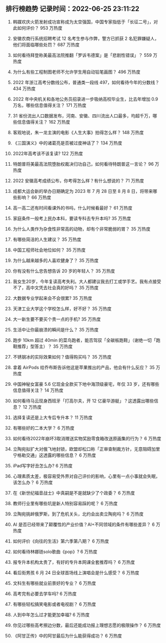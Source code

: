 
## 排行榜趋势 记录时间：2022-06-25 23:11:22
  
  1. 韩媒欢庆火箭发射成功宣称成为太空强国，中国专家指低于「长征二号」，对此如何评价？ 953 万热度
    
  2. 安徽农商行系统招聘考试 12 名考生参与作弊，警方已抓获 2 名犯罪嫌疑人，他们将面临哪些处罚？ 687 万热度
    
  3. 如何看待拜登称美最高法院推翻「罗诉韦德案」是「悲剧性错误」？ 559 万热度
    
  4. 为什么有些工程制图老师不允许学生用自动铅笔画图？ 496 万热度
    
  5. 2022 年浙江高考分数线公布，普通类一段线 497，如何看待今年的分数线？ 434 万热度
    
  6. 2022 年中央机关和各地公务员招录进一步吸纳高校毕业生，比去年增加 0.9 万名，哪些信息值得关注？ 171 万热度
    
  7. 31 省份流出人口数据发布，河南、安徽、四川流出人口最多，均超千万，哪些信息值得关注？ 162 万热度
    
  8. 客观地说，朱一龙主演的电影《人生大事》拍得怎么样？ 148 万热度
    
  9. 《三国演义》中的诸葛亮是否被过度神话了？ 134 万热度
    
  10. 2022年高考该不该复读? 122 万热度
    
  11. 特朗普将美最高法院堕胎权裁决归功自己，如何看待特朗普这一言论？ 96 万热度
    
  12. 2022 安徽高考成绩公布，你考得怎么样？有什么想说的？ 71 万热度
    
  13. 成都大运会新的举办日期确定为 2023 年 7 月 28 日至 8 月 8 日，将带来哪些影响？ 66 万热度
    
  14. 高一高二还有时间看课外的书吗，什么时候看最好？ 61 万热度
    
  15. 家庭条件一般考上民办本科，要读专科去专升本吗? 35 万热度
    
  16. 为什么人类作为杂食性非常高的动物，却有个非常脆弱的胃？ 35 万热度
    
  17. 有哪些简洁的人生建议？ 35 万热度
    
  18. 中国工程师社会地位如何？ 35 万热度
    
  19. 为什么越来越多的人喜欢健身了？ 35 万热度
    
  20. 你有没有什么忠告想告诉 20 岁的年轻人？ 35 万热度
    
  21. 我女生20岁，今年复读高考失利。大人都建议我去打工或学手艺。我有点接受不了，高中文凭去社会真的好吗？ 35 万热度
    
  22. 大数据专业学起来会不会很累? 35 万热度
    
  23. 天津工业大学这个学校怎么样，好不好？ 35 万热度
    
  24. 大一新生要不要买个贵一点的手机? 35 万热度
    
  25. 生活中让你最崩溃的瞬间是什么？ 35 万热度
    
  26. 跑步 10km 超过 40min 的菜鸟跑者，能否驾驭「全碳板跑鞋」（谢绝一切「跑鞋推荐」型答主）？ 35 万热度
    
  27. 不锈钢冰的实际效果如何？值得购买吗？ 35 万热度
    
  28. 拿着 AirPods 给乔布斯告诉他这是苹果推出的产品，他会有什么反应？ 35 万热度
    
  29. 中国神秘女富豪 5.6 亿现金全款买下地中海顶级豪宅，年仅 33 岁，还有哪些信息值得关注？ 14 万热度
    
  30. 如何看待马云现身西班牙「打高尔夫，开 12 亿豪华游艇」？这透露出哪些信息？ 12 万热度
    
  31. 选择复读还是上大专后专升本？ 11 万热度
    
  32. 有哪些好的二本大学？ 6 万热度
    
  33. 如何看待2022年崩坏3取消赠送实物奖励零食箱改送原画集的行为？ 6 万热度
    
  34. 立陶宛拟扩大对俄飞地封锁，欧盟却松口称「正审查制裁方针，无意阻碍加里宁格勒交通」这透露的哪些信息？ 6 万热度
    
  35. iPad写字好丑怎么办? 6 万热度
    
  36. 心理素质太差，极容易受外界对自己评价的影响，心里有一点小事就会失眠，该怎么办？ 6 万热度
    
  37. 在《新世纪福音战士》中真嗣是不是就缺少了个政委？ 6 万热度
    
  38. 教师行业里有哪些坑是新人特别容易踩的呢？ 6 万热度
    
  39. 立陶宛挑衅俄罗斯，到了危机关头，北约会出卖立陶宛吗？ 6 万热度
    
  40. AI 是否已经带来了颠覆性的产业价值？AI+不同领域的条件有哪些差异？ 6 万热度
    
  41. 如何评价《向往的生活》第六季第八期？ 6 万热度
    
  42. 如何看待林娜琏solo歌曲《pop》? 6 万热度
    
  43. 报专升本机构太贵了，有好的专升本网课全套推荐吗？ 6 万热度
    
  44. 看后街男孩 6 月 24 日全球首场线上演唱会是什么感受？ 6 万热度
    
  45. 文科生有哪些就业前景好的专业？ 6 万热度
    
  46. 高考完有必要去学车吗? 6 万热度
    
  47. 有哪些轻松搞笑电影或者电视剧？ 6 万热度
    
  48. 人到中年怎么过才能更加幸福? 6 万热度
    
  49. 你见过哪些高考擦边分数，最后还能成功报上理想志愿的极限操作？ 6 万热度
    
  50. 《阿甘正传》中的阿甘最后为什么能获得成功？ 6 万热度
    